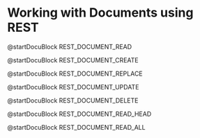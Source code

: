 Working with Documents using REST
=================================

<!-- arangod/RestHandler/RestDocumentHandler.cpp -->
@startDocuBlock REST_DOCUMENT_READ

<!-- arangod/RestHandler/RestDocumentHandler.cpp -->
@startDocuBlock REST_DOCUMENT_CREATE

<!-- arangod/RestHandler/RestDocumentHandler.cpp -->
@startDocuBlock REST_DOCUMENT_REPLACE

<!-- arangod/RestHandler/RestDocumentHandler.cpp -->
@startDocuBlock REST_DOCUMENT_UPDATE

<!-- arangod/RestHandler/RestDocumentHandler.cpp -->
@startDocuBlock REST_DOCUMENT_DELETE

<!-- arangod/RestHandler/RestDocumentHandler.cpp -->
@startDocuBlock REST_DOCUMENT_READ_HEAD

<!-- arangod/RestHandler/RestDocumentHandler.cpp -->
@startDocuBlock REST_DOCUMENT_READ_ALL